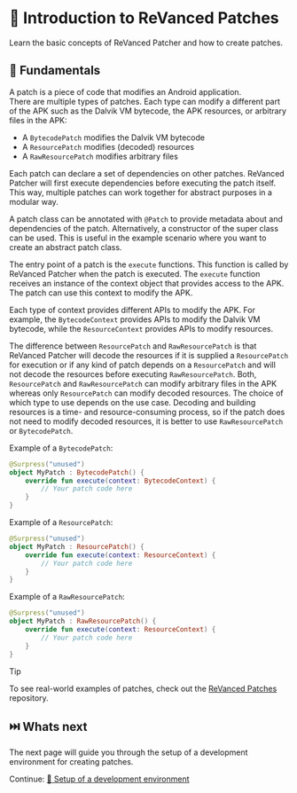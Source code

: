 # 🧩 Introduction to ReVanced Patches

Learn the basic concepts of ReVanced Patcher and how to create patches.

## 📙 Fundamentals

A patch is a piece of code that modifies an Android application.  
There are multiple types of patches. Each type can modify a different part of the APK such as the Dalvik VM bytecode, the APK resources, or arbitrary files in the APK:

- A `BytecodePatch` modifies the Dalvik VM bytecode
- A `ResourcePatch` modifies (decoded) resources
- A `RawResourcePatch` modifies arbitrary files

Each patch can declare a set of dependencies on other patches. ReVanced Patcher will first execute dependencies before executing the patch itself. This way, multiple patches can work together for abstract purposes in a modular way.

A patch class can be annotated with `@Patch` to provide metadata about and dependencies of the patch.
Alternatively, a constructor of the super class can be used. This is useful in the example scenario where you want to create an abstract patch class.

The entry point of a patch is the `execute` functions. This function is called by ReVanced Patcher when the patch is executed. The `execute` function receives an instance of the context object that provides access to the APK. The patch can use this context to modify the APK.

Each type of context provides different APIs to modify the APK. For example, the `BytecodeContext` provides APIs to modify the Dalvik VM bytecode, while the `ResourceContext` provides APIs to modify resources.

The difference between `ResourcePatch` and `RawResourcePatch` is that ReVanced Patcher will decode the resources if it is supplied a `ResourcePatch` for execution or if any kind of patch depends on a `ResourcePatch` and will not decode the resources before executing `RawResourcePatch`. Both, `ResourcePatch` and `RawResourcePatch` can modify arbitrary files in the APK whereas only `ResourcePatch` can modify decoded resources. The choice of which type to use depends on the use case. Decoding and building resources is a time- and resource-consuming process, so if the patch does not need to modify decoded resources, it is better to use `RawResourcePatch` or `BytecodePatch`.

Example of a `BytecodePatch`:

```kt
@Surpress("unused")
object MyPatch : BytecodePatch() {
	override fun execute(context: BytecodeContext) {
		// Your patch code here
	}
}
```

Example of a `ResourcePatch`:

```kt
@Surpress("unused")
object MyPatch : ResourcePatch() {
	override fun execute(context: ResourceContext) {
		// Your patch code here
	}
}
```

Example of a `RawResourcePatch`:

```kt
@Surpress("unused")
object MyPatch : RawResourcePatch() {
	override fun execute(context: ResourceContext) {
		// Your patch code here
	}
}
```

> [!TIP]
> To see real-world examples of patches, check out the [ReVanced Patches](https://github.com/revanced/revanced-patches) repository.

## ⏭️ Whats next

The next page will guide you through the setup of a development environment for creating patches.

Continue: [👶 Setup of a development environment](2_1_setup.md)
